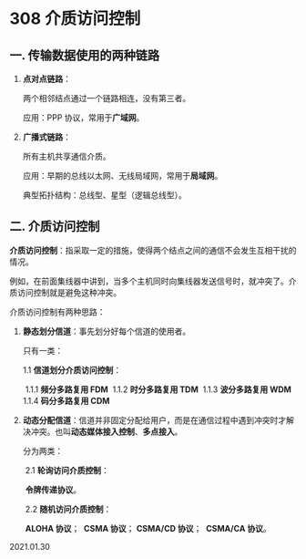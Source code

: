 # 308 介质访问控制

## 一. 传输数据使用的两种链路

1. **点对点链路**：

   两个相邻结点通过一个链路相连，没有第三者。

   应用：PPP 协议，常用于**广域网**。

2. **广播式链路**：

   所有主机共享通信介质。

   应用：早期的总线以太网、无线局域网，常用于**局域网**。

   典型拓扑结构：总线型、星型（逻辑总线型）。

## 二. 介质访问控制

**介质访问控制**：指采取一定的措施，使得两个结点之间的通信不会发生互相干扰的情况。

例如，在前面集线器中讲到，当多个主机同时向集线器发送信号时，就冲突了。介质访问控制就是避免这种冲突。

介质访问控制有两种思路：

1. **静态划分信道**：事先划分好每个信道的使用者。

   只有一类：

   1.1 **信道划分介质访问控制**：

   ​	1.1.1 **频分多路复用 FDM**
   ​	1.1.2 **时分多路复用 TDM**
   ​	1.1.3 **波分多路复用 WDM**
   ​	1.1.4 **码分多路复用 CDM**

2. **动态分配信道**：信道并非固定分配给用户，而是在通信过程中遇到冲突时才解决冲突。也叫**动态媒体接入控制**、**多点接入**。

   分为两类：

   ​	2.1 **轮询访问介质控制**：

   ​		**令牌传递协议**。

   ​	2.2 **随机访问介质控制**：

   ​		**ALOHA 协议**；
   ​		**CSMA 协议**；
   ​		**CSMA/CD 协议**；
   ​		**CSMA/CA 协议**。

2021.01.30

